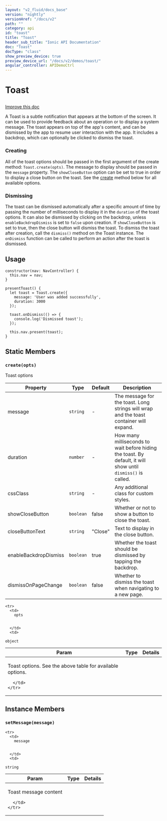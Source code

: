 ```yaml
---
layout: "v2_fluid/docs_base"
version: "nightly"
versionHref: "/docs/v2"
path: ""
category: api
id: "toast"
title: "Toast"
header_sub_title: "Ionic API Documentation"
doc: "Toast"
docType: "class"
show_preview_device: true
preview_device_url: "/docs/v2/demos/toast/"
angular_controller: APIDemoCtrl 
---
```










<h1 class="api-title">
<a class="anchor" name="toast" href="#toast"></a>

Toast






</h1>

<a class="improve-v2-docs" href="http://github.com/driftyco/ionic/edit/2.0//ionic/components/toast/toast.ts#L10">
Improve this doc
</a>






<p>A Toast is a subtle notification that appears at the bottom of the
screen. It can be used to provide feedback about an operation or to
display a system message. The toast appears on top of the app&#39;s content,
and can be dismissed by the app to resume user interaction with
the app. It includes a backdrop, which can optionally be clicked to
dismiss the toast.</p>
<h3 id="creating">Creating</h3>
<p>All of the toast options should be passed in the first argument of
the create method: <code>Toast.create(opts)</code>. The message to display should be
passed in the <code>message</code> property. The <code>showCloseButton</code> option can be set to
true in order to display a close button on the toast. See the <a href="#create">create</a>
method below for all available options.</p>
<h3 id="dismissing">Dismissing</h3>
<p>The toast can be dismissed automatically after a specific amount of time
by passing the number of milliseconds to display it in the <code>duration</code> of
the toast options. It can also be dismissed by clicking on the backdrop,
unless <code>enableBackdropDismiss</code> is set to <code>false</code> upon creation. If <code>showCloseButton</code>
is set to true, then the close button will dismiss the toast. To dismiss
the toast after creation, call the <code>dismiss()</code> method on the Toast instance.
The <code>onDismiss</code> function can be called to perform an action after the toast
is dismissed.</p>

<!-- @usage tag -->

<h2><a class="anchor" name="usage" href="#usage"></a>Usage</h2>

<pre><code class="lang-ts">constructor(nav: NavController) {
  this.nav = nav;
}

presentToast() {
  let toast = Toast.create({
    message: &#39;User was added successfully&#39;,
    duration: 3000
  });

  toast.onDismiss(() =&gt; {
    console.log(&#39;Dismissed toast&#39;);
  });

  this.nav.present(toast);
}
</code></pre>




<!-- @property tags -->
<h2><a class="anchor" name="static-members" href="#static-members"></a>Static Members</h2>
<div id="create"></div>
<h3><a class="anchor" name="create" href="#create"></a><code>create(opts)</code>
  
</h3>

Toast options

 | Property              | Type      | Default         | Description                                                                                                   |
 |-----------------------|-----------|-----------------|---------------------------------------------------------------------------------------------------------------|
 | message               | `string`  | -               | The message for the toast. Long strings will wrap and the toast container will expand.                        |
 | duration              | `number`  | -               | How many milliseconds to wait before hiding the toast. By default, it will show until `dismiss()` is called.  |
 | cssClass              | `string`  | -               | Any additional class for custom styles.                                                                       |
 | showCloseButton       | `boolean` | false           | Whether or not to show a button to close the toast.                                                           |
 | closeButtonText       | `string`  | "Close"         | Text to display in the close button.                                                                          |
 | enableBackdropDismiss | `boolean` | true            | Whether the toast should be dismissed by tapping the backdrop.                                                |
 | dismissOnPageChange   | `boolean` | false           | Whether to dismiss the toast when navigating to a new page.                                                   |



<table class="table param-table" style="margin:0;">
  <thead>
    <tr>
      <th>Param</th>
      <th>Type</th>
      <th>Details</th>
    </tr>
  </thead>
  <tbody>
    
    <tr>
      <td>
        opts
        
        
      </td>
      <td>
        
  <code>object</code>
      </td>
      <td>
        <p>Toast options. See the above table for available options.</p>

        
      </td>
    </tr>
    
  </tbody>
</table>









<!-- instance methods on the class -->

<h2><a class="anchor" name="instance-members" href="#instance-members"></a>Instance Members</h2>

<div id="setMessage"></div>

<h3>
<a class="anchor" name="setMessage" href="#setMessage"></a>
<code>setMessage(message)</code>
  

</h3>




<table class="table param-table" style="margin:0;">
  <thead>
    <tr>
      <th>Param</th>
      <th>Type</th>
      <th>Details</th>
    </tr>
  </thead>
  <tbody>
    
    <tr>
      <td>
        message
        
        
      </td>
      <td>
        
  <code>string</code>
      </td>
      <td>
        <p>Toast message content</p>

        
      </td>
    </tr>
    
  </tbody>
</table>






<!-- related link --><!-- end content block -->


<!-- end body block -->

